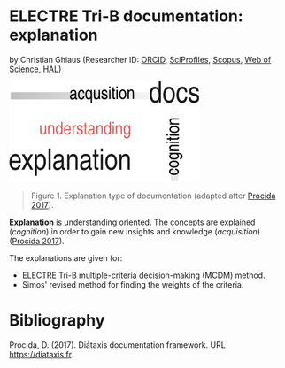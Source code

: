# ELECTRE Tri-B documentation: explanation

by Christian Ghiaus (Researcher ID: [ORCID](https://orcid.org/0000-0001-5561-1245), [SciProfiles](https://sciprofiles.com/profile/2970335), [Scopus](https://www.scopus.com/authid/detail.uri?authorId=6603390490), [Web of Science](https://www.webofscience.com/wos/author/record/1651371), [HAL](https://cv.hal.science/cghiaus))


![Documentation](../../figs/docs_explanation.svg)

> Figure 1. Explanation type of documentation (adapted after [Procida 2017](https://diataxis.fr)).


__Explanation__ is understanding oriented.
 The concepts are explained (_cognition_) in order to gain new insights and knowledge (_acquisition_) ([Procida 2017](https://diataxis.fr)).

The explanations are given for: 
- ELECTRE Tri-B multiple-criteria decision-making (MCDM) method.
- Simos' revised method for finding the weights of the criteria.

# Bibliography
Procida, D. (2017). Diátaxis documentation framework. URL https://diataxis.fr.
